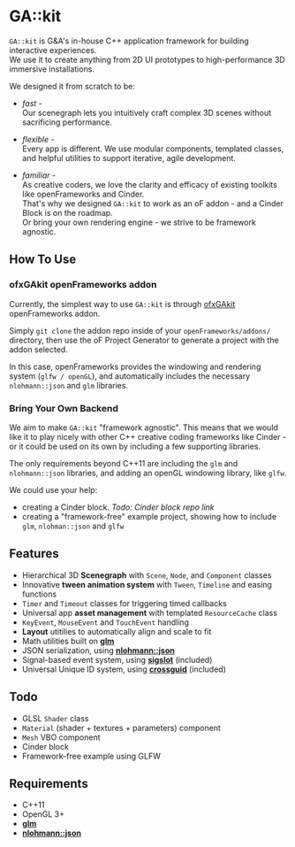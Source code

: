 # GA::kit

`GA::kit` is G&A's in-house C++ application framework for building interactive experiences.  
We use it to create anything from 2D UI prototypes to high-performance 3D immersive installations.

We designed it from scratch to be:

- _fast_ -  
  Our scenegraph lets you intuitively craft complex 3D scenes without sacrificing performance.

- _flexible_ -  
  Every app is different. We use modular components, templated classes, and helpful utilities to support iterative, agile development.

- _familiar_ -  
  As creative coders, we love the clarity and efficacy of existing toolkits like openFrameworks and Cinder.  
  That's why we designed `GA::kit` to work as an oF addon - and a Cinder Block is on the roadmap.  
  Or bring your own rendering engine - we strive to be framework agnostic.

## How To Use

### ofxGAkit openFrameworks addon

Currently, the simplest way to use `GA::kit` is through [ofxGAkit](https://github.com/gallagher-tech/ofxGAkit) openFrameworks addon.  

Simply `git clone` the addon repo inside of your `openFrameworks/addons/` directory, then use the oF Project Generator to generate a project with the addon selected.

In this case, openFrameworks provides the windowing and rendering system (`glfw / openGL`), and automatically includes the necessary `nlohmann::json` and `glm` libraries.

### Bring Your Own Backend

We aim to make `GA::kit` "framework agnostic". This means that we would like it to play nicely with other C++ creative coding frameworks like Cinder - or it could be used on its own by including a few supporting libraries.

The only requirements beyond C++11 are including the `glm` and `nlohmann::json` libraries, and adding an openGL windowing library, like `glfw`.

We could use your help:

- creating a Cinder block. _Todo: Cinder block repo link_
- creating a "framework-free" example project, showing how to include `glm`, `nlohman::json` and `glfw`

## Features

- Hierarchical 3D **Scenegraph** with `Scene`, `Node`, and `Component` classes
- Innovative **tween animation system** with `Tween`, `Timeline` and easing functions
- `Timer` and `Timeout` classes for triggering timed callbacks
- Universal app **asset management** with templated `ResourceCache` class
- `KeyEvent`, `MouseEvent` and `TouchEvent` handling
- **Layout** utitilies to automatically align and scale to fit
- Math utilities built on [**glm**](https://github.com/g-truc/glm)
- JSON serialization, using [**nlohmann::json**](https://github.com/nlohmann/json)
- Signal-based event system, using [**sigslot**](https://github.com/palacaze/sigslot) (included)
- Universal Unique ID system, using [**crossguid**](https://github.com/graeme-hill/crossguid) (included)

## Todo

- GLSL `Shader` class
- `Material` (shader + textures + parameters) component
- `Mesh` VBO component
- Cinder block
- Framework-free example using GLFW

## Requirements

- C++11
- OpenGL 3+
- [**glm**](https://github.com/g-truc/glm)
- [**nlohmann::json**](https://github.com/nlohmann/json)
